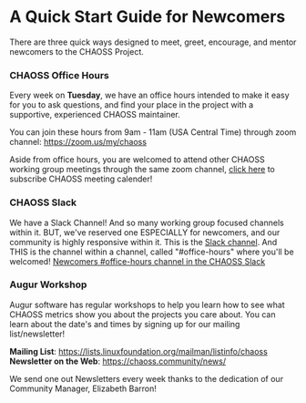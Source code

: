 # A Quick Start Guide for Newcomers
There are three quick ways designed to meet, greet, encourage, and mentor newcomers to the CHAOSS Project. 

### CHAOSS Office Hours
Every week on **Tuesday**, we have an office hours intended to make it easy for you to ask questions, and find your place in the project with a supportive, experienced CHAOSS maintainer. 

You can join these hours from 9am - 11am (USA Central Time) through zoom channel: https://zoom.us/my/chaoss

Aside from office hours, you are welcomed to attend other CHAOSS working group meetings through the same zoom channel, [click here](https://calendar.google.com/calendar/u/0/r?cid=j9f60skdd67938kvgl0udgqjqs@group.calendar.google.com) to subscribe CHAOSS meeting calender!

### CHAOSS Slack
We have a Slack Channel! And so many working group focused channels within it. BUT, we've reserved one ESPECIALLY for newcomers, and our community is highly responsive within it. 
This is the [Slack channel](https://chaoss-workspace.slack.com/join/shared_invite/zt-dqeab4ab-4XrH51rc4y_WXjN~uI~6rA#/). 
And THIS is the channel within a channel, called "#office-hours" where you'll be welcomed!  [Newcomers #office-hours channel in the CHAOSS Slack](https://chaoss-workspace.slack.com/archives/C0207C3RETX)



### Augur Workshop
Augur software has regular workshops to help you learn how to see what CHAOSS metrics show you about the projects you care about. You can learn about the date's and times by signing up for our mailing list/newsletter! 

**Mailing List**: https://lists.linuxfoundation.org/mailman/listinfo/chaoss
**Newsletter on the Web**: https://chaoss.community/news/ 

We send one out Newsletters every week thanks to the dedication of our Community Manager, Elizabeth Barron!
